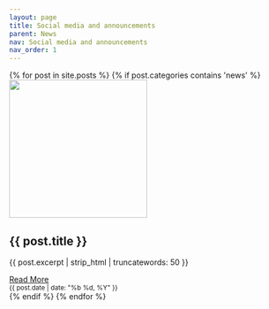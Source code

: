 ```yaml
---
layout: page
title: Social media and announcements
parent: News
nav: Social media and announcements
nav_order: 1
---
```

<div class="container custom-container">
    {% for post in site.posts %}
      {% if post.categories contains 'news' %}
    <div class="blog-row">
        <div class="col-md-3">
            <div class="blog-block">
                <img src="{{ post.thumbnail }}" style="height: 250px; width: 250px; display: block;" class="img-fluid">
            </div>
        </div>
        <div class="col-md-9">
            <div class="blog-block">
                <h2>{{ post.title }}</h2>
                <p>
                    {{ post.excerpt | strip_html | truncatewords: 50 }}
                </p>
            </div>
            <div class="d-flex justify-content-between align-items-center">
                <div class="btn-group">
                    <a class="btn btn-sm btn-outline-secondary" href="{{post.url}}" role="button">Read More</a>
                </div>
                <small class="text-muted">{{ post.date | date: "%b %d, %Y" }}</small>
            </div>
        </div>
    </div>
      {% endif %}
    {% endfor %}
</div>